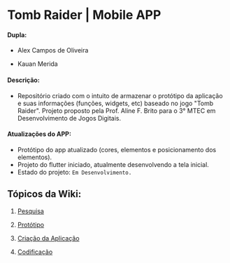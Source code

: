 # Tomb Raider | Mobile APP

#### Dupla:

- Alex Campos de Oliveira

- Kauan Merida

#### Descrição:
- Repositório criado com o intuito de armazenar o protótipo da aplicação e suas informações (funções, widgets, etc) baseado no jogo "Tomb Raider". Projeto proposto pela Prof. Aline F. Brito para o 3° MTEC em Desenvolvimento de Jogos Digitais.

#### Atualizações do APP: 
- Protótipo do app atualizado (cores, elementos e posicionamento dos elementos). 
- Projeto do flutter iniciado, atualmente desenvolvendo a tela inicial.
- Estado do projeto: `Em Desenvolvimento.`

## Tópicos da Wiki:

1. [Pesquisa](https://github.com/Alex2024Campos/Tomb_Raider_Mobile_APP/wiki/1.-Pesquisa)<br>


2. [Protótipo](https://github.com/Alex2024Campos/Tomb_Raider_Mobile_APP/wiki/2.-Prot%C3%B3tipo)<br>

3. [Criação da Aplicação](https://github.com/Alex2024Campos/Tomb_Raider_Mobile_APP/wiki/3.-Cria%C3%A7%C3%A3o-da-Aplica%C3%A7%C3%A3o)<br>

4. [Codificação](https://github.com/Alex2024Campos/Tomb_Raider_Mobile_APP/wiki/4.-Codifica%C3%A7%C3%A3o) <br>
